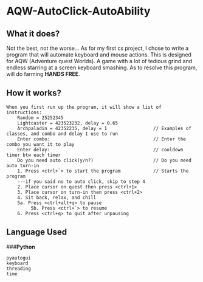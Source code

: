 # AQW-AutoClick-AutoAbility

## What it does?
Not the best, not the worse... As for my first cs project, I chose to write a program that will automate keyboard and mouse actions. This is designed for AQW (Adventure quest Worlds). A game with a lot of tedious grind and endless starring at a screen keyboard smashing. As to resolve this program, will do farming **HANDS FREE**.

## How it works?
```
When you first run up the program, it will show a list of instructions:
    Random = 25252345
    Lightcaster = 423523232, delay = 0.65
    Archpaladin = 42352235, delay = 1                 // Examples of classes, and combo and delay I use to run
    Enter combo:                                      // Enter the combo you want it to play
    Enter delay:                                      // cooldown timer btw each timer
    Do you need auto click(y/n?)                      // Do you need auto turn-in
    1. Press <ctrl+`> to start the program            // Starts the program
    ---if you said no to auto click, skip to step 4
    2. Place cursor on quest then press <ctrl+1>
    3. Place cursor on turn-in then press <ctrl+2>
    4. Sit back, relax, and chill
    5a. Press <ctrl+alt+q> to pause
         5b. Press <ctrl+`> to resume
    6. Press <ctrl+q> to quit after unpausing
```

## Language Used
###**Python**
```
pyautogui
keyboard
threading
time
